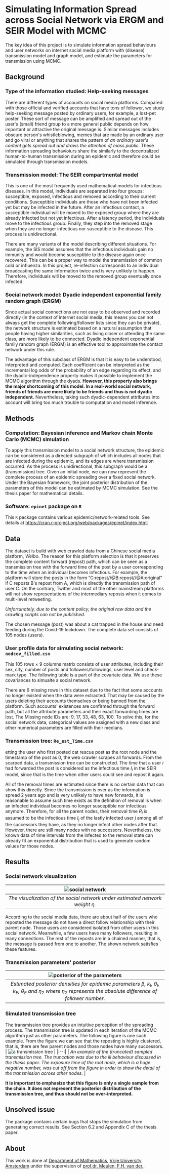# Simulating Information Spread across Social Network via ERGM and SEIR Model with MCMC

The key idea of this project is to simulate information spread behaviours and user networks on internet social media platform with (disease) transmission model and graph model, and estimate the parameters for transmission using MCMC.

## Background

### Type of the information studied: Help-seeking messages
There are different types of accounts on social media platforms. Compared with those official and verified accounts that have tons of follower, we study help-seeking message posted by ordinary users, for example, a lost-pet poster. These sort of message can be amplified and spread out of the user's (small) friend group to a more general public depends on how important or attractive the original message is. Similar messages includes obscure person's whistleblowing, memes that are made by an ordinary user and go viral or anything that shares the pattern of *an ordinary user's content gets spread out and draws the attention of mass public*. These information spreading behavioiurs share the similarly to the decentralized human-to-human transmission during an epidemic and therefore could be simulated through transmission models.

### Transmission model: The SEIR compartmental model
This is one of the most frequently used mathematical models for infectious diseases. In this model, individuals are separated into four groups: susceptible, exposed, infectious and removed according to their current conditions. Susceptible individuals are those who have not been infected yet but may be infected in the future. After an infectious contact, a susceptible individual will be moved to the exposed group where they are already infected but not yet infectious. After a latency period, the individuals move to the infectious group. Finally, they step into the removed stage when they are no longer infectious nor susceptible to the disease. This process is unidirectional.

There are many variants of the model describing different situations. For example, the SIS model assumes that the infectious individuals gain no immunity and would become susceptible to the disease again once recovered. This can be a proper way to model the transmission of common cold or influenza. In this project, re-infection corresponds to an individual broadcasting the same information twice and is very unlikely to happen. Therefore, individuals will be moved to the removed group eventually once infected.

### Social network model: Dyadic independent exponential family random graph (ERGM)
Since actual social connections are not easy to be observed and recorded directly (in the context of internet social media, this means you can not always get the complete following/follower lists since they can be private), the network structure is estimated based on a natural assumption that people having higher similarities, such as living closer or attending the same class, are more likely to be connected. Dyadic independent exponential family random graph (ERGM) is an effective tool to approximate the contact network under this rule.

The advantage of this subclass of ERGM is that it is easy to be understood, interpreted and computed. Each coefficient can be interpreted as the incremental log odds of the probability of an edge regarding its effect, and the dyadic-independence property makes it possible to implement the MCMC algorithm through the dyads. **However, this property also brings the major shortcoming of this model. In a real-world social network, friends of friends are more likely to be friends and thus is not dyadic independent.** Nevertheless, taking such dyadic-dependent attributes into account will bring too much trouble to computation and model inference.

## Methods

### Computation: Bayesian inference and Markov chain Monte Carlo (MCMC) simulation
To apply this transmission model to a social network structure, the epidemic can be considered as a directed subgraph of which includes all nodes that are infected during the epidemic, and its edges are where transmission occurred. As the process is unidirectional, this subgraph would be a (transmission) tree. Given an initial node, we can now represent the complete process of an epidemic spreading over a fixed social network. Under the Bayesian framework, the joint posterior distribution of the parameters of this model can be estimated by MCMC simulation. See the thesis paper for mathematical details.

### Software: `epinet` package on `R`
This `R` package contains various epidemic/network-related tools. See details at https://cran.r-project.org/web/packages/epinet/index.html

## Data
The dataset is build with web crawled data from a Chinese social media platform, *Weibo*. The reason for this platform selection is that it preserves the complete content forward (repost) path, which can be seen as a transmission tree with the forward time of the post by a user corresponding to the time when an individual becomes infectious. For example, the platform will store the posts in the form “C:repost//@B:repost//@A:original” if C reposts B's repost from A, which is directly the transmission path of user C. On the contrary, Twitter and most of the other mainstream platforms will not show representations of the intermediary reposts when it comes to multi-level retweeting.

*Unfortunately, due to the content policy, the original raw data and the crawling scripts can not be published.*

The chosen message (post) was about a cat trapped in the house and need feeding during the Covid-19 lockdown. The complete data set consists of 105 nodes (users).

### User profile data for simulating social network: `nodcov_filled.csv`
This 105 rows × 9 columns matrix consists of user attributes, including their sex, city, number of posts and followers/followings, user level and check-mark type. The following table is a part of the covariate data. We use these covariances to simualte a social network.

There are 6 missing rows in this dataset due to the fact that some accounts no longer existed when the data were extracted. That may be caused by the users deleting their accounts themselves or being banned from the platform. Such accounts' existences are confirmed through the forward path, but all the attribute parameters and their exact forwarding times are lost. The Missing node IDs are: 9, 17, 33, 48, 63, 100. To solve this, for the social network data, categorical values are assigned with a new class and other numerical parameters are filled with their medians.

### Transmission tree: `Re_est_Time.csv`
etting the user who first posted cat rescue post as the root node and the timestamp of the post as 0, the web crawler scrapes all forwards. From the scarped data, a transmission tree can be constructed. The time that a user $i$ had forwarded the post is considered as the infectious time $I_i$ in the SEIR model, since that is the time when other users could see and repost it again.

All of the removal times are estimated since there is no certain data that can show this directly. Since the transmission is over as the information is spread 2 years ago and is very unlikely to have new forwards, it is reasonable to assume such time exists as the definition of removal is when an infected individual becomes no longer susceptible nor infectious anymore. Therefore, for all the parent nodes, their removal time $R_i$ is assumed to be the infectious time $I_j$ of the lastly infected user $j$ among all of the successors they have, as they no longer infect other nodes after that. However, there are still many nodes with no successors. Nevertheless, the known data of time intervals from the infected to the removal state can already fit an exponential distribution that is used to generate random values for those nodes.

## Results

### Social network visualization
| ![social network](network.png) | 
|:--:| 
| *The visualization of the social network under estimated network weight $\eta$.* |
According to the social media data, there are about half of the users who reposted the message do not have a direct follow relationship with their parent node. Those users are considered isolated from other users in this social network. Meanwhile, a few users have many followers, resulting in many connections. The rest of the reposts are in a chained manner, that is, the message is passed from one to another. The shown network satisfies these features.

### Transmission parameters' posterior
| ![posterior of the parameters](posterior.png) | 
|:--:| 
| *Estimated posterior densities for epidemic parameters $\beta$, $k_I$, $\theta_I$, $k_E$, $\theta_E$ and $\eta_2$ where $\eta_2$ represents the absolute difference of follower number.* |

### Simulated transmission tree
The transmission tree provides an intuitive perception of the spreading process. The transmission tree is updated in each iteration of the MCMC algorithm just as other parameters. The following figure is one such example. From the figure we can see that the reposting is highly clustered, that is, there are few parent nodes and those nodes have many successors.
| ![a transmission tree](transmission.png) | 
|:--:| 
| *An example of the (truncated) sampled transmission tree. The truncation was due to the ill behaviour discussed in the thesis paper. The exposure time of the root node, which is a huge negative number, was cut off from the figure in order to show the detail of the transmission across other nodes.* |

**It is important to emphasize that this figure is only a single sample from the chain. It does not represent the posterior distribution of the transmission tree, and thus should not be over-interpreted.**

## Unsolved issue
The package contains certain bugs that stops the simulation from generating correct results. See Section 6.2 and Appendix C of the thesis paper.

## About
This work is done at [Department of Mathematics](http://www.math.vu.nl/), [Vrije University Amsterdam](https://vu.nl/en) under the supervision of [prof.dr. Meulen, F.H. van der.](https://research.vu.nl/en/persons/frank-van-der-meulen).